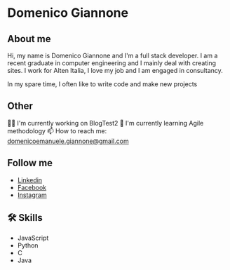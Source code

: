 # Domenico Giannone

## About me

Hi, my name is Domenico Giannone and I'm a full stack developer.
I am a recent graduate in computer engineering and I mainly deal with creating sites.
I work for Alten Italia, I love my job and I am engaged in consultancy.

In my spare time, I often like to write code and make new projects

## Other
👩‍💻 I'm currently working on BlogTest2
🧠 I'm currently learning Agile methodology
📫 How to reach me: domenicoemanuele.giannone@gmail.com

## Follow me
 - [Linkedin](https://www.linkedin.com/in/domenico-giannone/)
 - [Facebook ](https://www.facebook.com/profile.php?id=100007287557744)
 - [Instagram](https://www.instagram.com/d.giannone9/)

## 🛠 Skills
- JavaScript
- Python  
- C
- Java
